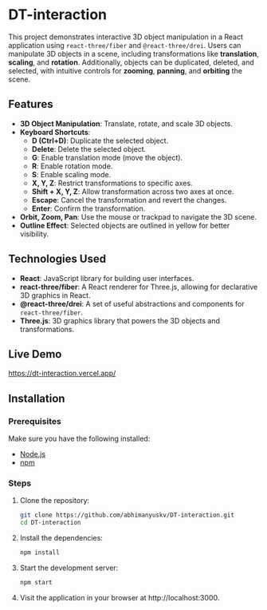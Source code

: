 # DT-interaction

This project demonstrates interactive 3D object manipulation in a React application using `react-three/fiber` and `@react-three/drei`. Users can manipulate 3D objects in a scene, including transformations like **translation**, **scaling**, and **rotation**. Additionally, objects can be duplicated, deleted, and selected, with intuitive controls for **zooming**, **panning**, and **orbiting** the scene.

## Features

- **3D Object Manipulation**: Translate, rotate, and scale 3D objects.
- **Keyboard Shortcuts**:
  - **D (Ctrl+D)**: Duplicate the selected object.
  - **Delete**: Delete the selected object.
  - **G**: Enable translation mode (move the object).
  - **R**: Enable rotation mode.
  - **S**: Enable scaling mode.
  - **X, Y, Z**: Restrict transformations to specific axes.
  - **Shift + X, Y, Z**: Allow transformation across two axes at once.
  - **Escape**: Cancel the transformation and revert the changes.
  - **Enter**: Confirm the transformation.
- **Orbit, Zoom, Pan**: Use the mouse or trackpad to navigate the 3D scene.
- **Outline Effect**: Selected objects are outlined in yellow for better visibility.
  
## Technologies Used

- **React**: JavaScript library for building user interfaces.
- **react-three/fiber**: A React renderer for Three.js, allowing for declarative 3D graphics in React.
- **@react-three/drei**: A set of useful abstractions and components for `react-three/fiber`.
- **Three.js**: 3D graphics library that powers the 3D objects and transformations.

## Live Demo

https://dt-interaction.vercel.app/

## Installation

### Prerequisites

Make sure you have the following installed:
- [Node.js](https://nodejs.org/)
- [npm](https://www.npmjs.com/)

### Steps

1. Clone the repository:
   ```bash
   git clone https://github.com/abhimanyuskv/DT-interaction.git
   cd DT-interaction

2. Install the dependencies:
   ```bash
   npm install

3. Start the development server:
   ```bash
   npm start

4. Visit the application in your browser at http://localhost:3000.




